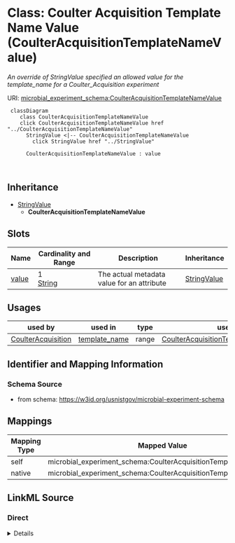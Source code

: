 

# Class: Coulter Acquisition Template Name Value (CoulterAcquisitionTemplateNameValue)




_An override of StringValue specified an allowed value for the template_name for a Coulter_Acquisition experiment_







URI: [microbial_experiment_schema:CoulterAcquisitionTemplateNameValue](https://w3id.org/usnistgov/microbial-experiment-schema/CoulterAcquisitionTemplateNameValue)






```mermaid
 classDiagram
    class CoulterAcquisitionTemplateNameValue
    click CoulterAcquisitionTemplateNameValue href "../CoulterAcquisitionTemplateNameValue"
      StringValue <|-- CoulterAcquisitionTemplateNameValue
        click StringValue href "../StringValue"
      
      CoulterAcquisitionTemplateNameValue : value
        
      
```





## Inheritance
* [StringValue](StringValue.md)
    * **CoulterAcquisitionTemplateNameValue**



## Slots

| Name | Cardinality and Range | Description | Inheritance |
| ---  | --- | --- | --- |
| [value](value.md) | 1 <br/> [String](String.md) | The actual metadata value for an attribute | [StringValue](StringValue.md) |





## Usages

| used by | used in | type | used |
| ---  | --- | --- | --- |
| [CoulterAcquisition](CoulterAcquisition.md) | [template_name](template_name.md) | range | [CoulterAcquisitionTemplateNameValue](CoulterAcquisitionTemplateNameValue.md) |






## Identifier and Mapping Information







### Schema Source


* from schema: https://w3id.org/usnistgov/microbial-experiment-schema




## Mappings

| Mapping Type | Mapped Value |
| ---  | ---  |
| self | microbial_experiment_schema:CoulterAcquisitionTemplateNameValue |
| native | microbial_experiment_schema:CoulterAcquisitionTemplateNameValue |







## LinkML Source

<!-- TODO: investigate https://stackoverflow.com/questions/37606292/how-to-create-tabbed-code-blocks-in-mkdocs-or-sphinx -->

### Direct

<details>
```yaml
name: CoulterAcquisitionTemplateNameValue
description: An override of StringValue specified an allowed value for the template_name
  for a Coulter_Acquisition experiment
title: Coulter Acquisition Template Name Value
from_schema: https://w3id.org/usnistgov/microbial-experiment-schema
is_a: StringValue
slot_usage:
  value:
    name: value
    range: string
    required: true
    pattern: ^Coulter_Acquisition$

```
</details>

### Induced

<details>
```yaml
name: CoulterAcquisitionTemplateNameValue
description: An override of StringValue specified an allowed value for the template_name
  for a Coulter_Acquisition experiment
title: Coulter Acquisition Template Name Value
from_schema: https://w3id.org/usnistgov/microbial-experiment-schema
is_a: StringValue
slot_usage:
  value:
    name: value
    range: string
    required: true
    pattern: ^Coulter_Acquisition$
attributes:
  value:
    name: value
    description: The actual metadata value for an attribute
    title: value
    from_schema: https://w3id.org/usnistgov/microbial-experiment-schema
    rank: 1000
    alias: value
    owner: CoulterAcquisitionTemplateNameValue
    domain_of:
    - BooleanValue
    - NumberValue
    - StringValue
    - UriValue
    - DateValue
    - ArrayValue
    - ELabItemValue
    - FCInjectionModeValue
    - IncubationAtmosphereValue
    range: string
    required: true
    pattern: ^Coulter_Acquisition$

```
</details>